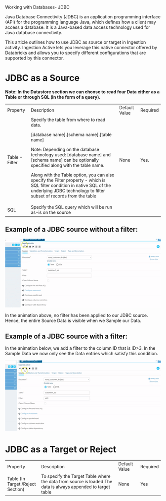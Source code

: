 Working with Databases- JDBC

Java Database Connectivity (JDBC) is an application programming interface (API) for the programming language Java, which defines how a client may access a database. It is a Java-based data access technology used for Java database connectivity.

This article outlines how to use JDBC as source or target in Ingestion activity. Ingestion Active lets you leverage this native connector offered by Databricks and allows you to specify different configurations that are supported by this connector. 

# JDBC as a Source

**Note: In the Datastore section we can choose to read four Data either as a Table or through SQL (in the form of a query).**

<table>
  <tr>
    <td>Property </td>
    <td>Description</td>
    <td>Default Value</td>
    <td>Required</td>
  </tr>
  <tr>
    <td>Table + Filter</td>
    <td>Specify the table from where to read data. 


[database name].[schema name].[table name]

Note: Depending on the database technology used: [database name] and [schema name] can be optionally specified along with the table name. 


Along with the Table option, you can also specify the Filter property - which is SQL filter condition in native SQL of the underlying JDBC technology to filter  subset of records from the table
</td>
    <td>None</td>
    <td>Yes.</td>
  </tr>
  <tr>
    <td>SQL</td>
    <td>Specify the SQL query which will be run as-is on the source</td>
    <td></td>
    <td></td>
  </tr>
</table>


## Example of a JDBC source without a filter:

![image alt text](/img/docs/how-to-guides/ingest_data/jdbc1.gif)

In the animation above, no filter has been applied to our JDBC source. Hence, the entire Source Data is visible when we Sample our Data.

## Example of a JDBC source with a filter:

In the animation below, we add a filter to the column ID that is ID>3. In the Sample Data we now only see the Data entries which satisfy this condition. 

![image alt text](/img/docs/how-to-guides/ingest_data/jdbc2.gif)

# JDBC as a Target or Reject

<table>
  <tr>
    <td>Property </td>
    <td>Description</td>
    <td>Default Value</td>
    <td>Required</td>
  </tr>
  <tr>
    <td>Table (In Target /Reject Section)</td>
    <td>To specify the Target Table where the data from source is loaded
The data is always appended to target table</td>
    <td>None</td>
    <td>Yes</td>
  </tr>
</table>


 

